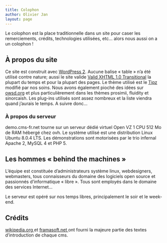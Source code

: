 ```yaml
---
title: Colophon
author: Olivier Jan
layout: page
--- 
```


Le colophon est la place traditionnelle dans un site pour caser les remerciements, crédits, technologies utilisées, etc… alors nous aussi on a un colophon !

## À propos du site

Ce site est construit avec [WordPress 2][1]. Aucune balise « table » n’a été utilisé contre nature; aussi le site valide [Valid XHTML 1.0 Transitional][2] la plupart du temps et pour la plupart des pages. Le thème utilisé est le [Tipz][3] modifié par nos soins. Nous avons également pioché des idées sur [owsd.org][4] et plus particulièrement dans les thèmes prosimii, fluidity et sinorcaish. Les plug-ins utilisés sont assez nombreux et la liste viendra quand j’aurais le temps. A suivre donc…

 [1]: /demo/wordpress "La démonstration de WordPress sur cms-fr.net"
 [2]: http://validator.w3.org/check?uri=referer
 [3]: http://www.cms-fr.net/about/colophon/ "Aller sur le site du créateur du thème"
 [4]: http://oswd.org "Des thèmes opensource pour votre site"

### À propos du serveur

demo.cms-fr.net tourne sur un serveur dédié virtuel Open VZ 1 CPU 512 Mo de RAM hébergé chez ovh. Le système utilisé est une distribution Linux Ubuntu 8.0.4 LTS. Les démonstrations sont motorisées par le trio infernal Apache 2, MySQL 4 et PHP 5.

## Les hommes « behind the machines » 

L’équipe est constituée d’administrateurs système linux, webdesigners, webmasters, tous connaisseurs du domaine des logiciels open source et passionnés d’informatique « libre ». Tous sont employés dans le domaine des services Internet… 

Le serveur est opéré sur nos temps libres, principalement le soir et le week-end.

## Crédits

[wikipedia.org ][5] et [framasoft.net ][6] ont fourni la majeure partie des textes d’introduction de chaque cms.

 [5]: http://fr.wikipedia.org "Wikipédia, projet d'encyclopédie libre, gratuite et multilingue que chacun peut améliorer"
 [6]: http://framasoft.net "L’annuaire de référence francophone des logiciels libres"